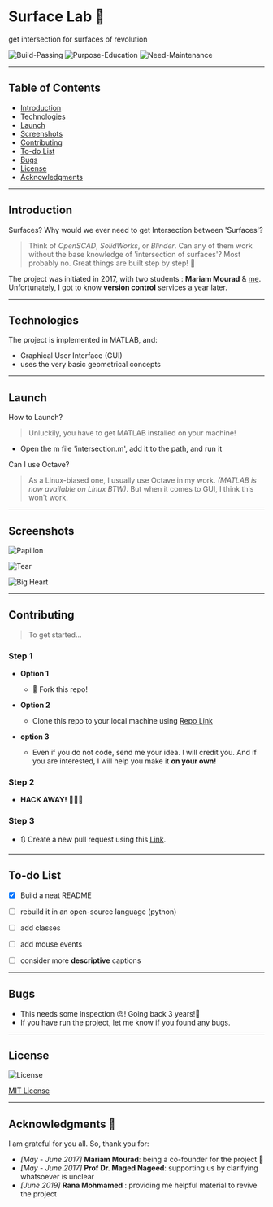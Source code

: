 # Surface Lab 💎


get intersection for surfaces of revolution

![Build-Passing][1] ![Purpose-Education][2] ![Need-Maintenance][3]

[1]: https://img.shields.io/:Build-Passing-whiteGreen.svg?style=round-square
[2]: https://img.shields.io/:Purpose-Education-yellow.svg?style=round-square
[3]: https://img.shields.io/:Need-Maintenance-red.svg?style=round-square


---

## Table of Contents
* [Introduction][10]
* [Technologies][11]
* [Launch][12]
* [Screenshots][13]
* [Contributing][14]
* [To-do List][15]
* [Bugs][16]
* [License][17]
* [Acknowledgments][18]

[10]: https://github.com/Hagar-Usama/Surface-Lab#introduction

[11]: https://github.com/Hagar-Usama/Surface-Lab#technologies

[12]: https://github.com/Hagar-Usama/Surface-Lab#launch

[13]: https://github.com/Hagar-Usama/Surface-Lab#screenshots

[14]: https://github.com/Hagar-Usama/Surface-Lab#contributing

[15]: https://github.com/Hagar-Usama/Surface-Lab#to-do-list

[16]: https://github.com/Hagar-Usama/Surface-Lab#bugs

[17]: https://github.com/Hagar-Usama/Surface-Lab#license

[18]:https://github.com/Hagar-Usama/Surface-Lab#acknowledgments-

---

## Introduction
Surfaces? Why would we ever need to get Intersection between 'Surfaces'?

> Think of *OpenSCAD*, *SolidWorks*, or *Blinder*. Can any of them work without the base knowledge of 'intersection of surfaces'? Most probably no.
Great things are built step by step! 💪

The project was initiated in 2017, with two students : **Mariam Mourad** & [me][22]. Unfortunately, I got to know **version control** services a year later.

[22]:http://github.com/hagar-usama 'Hagar Usama'

---

## Technologies

The project is implemented in MATLAB, and:
* Graphical User Interface (GUI)
* uses the very basic geometrical concepts

---

## Launch

 How to Launch?
> Unluckily, you have to get MATLAB installed on your machine!

* Open the m file 'intersection.m', add it to the path, and run it


 Can I use Octave?
 > As a Linux-biased one, I usually use Octave in my work. *(MATLAB is now available on Linux BTW)*. But when it comes to GUI, I think this won't work.


---
## Screenshots

![Papillon][23]

![Tear][24]

![Big Heart][25]

[23]: https://github.com/Hagar-Usama/Surface-Lab/blob/master/Screenshots/Old_batch_2/final-like.JPG 'papillon'

[24]: https://github.com/Hagar-Usama/Surface-Lab/blob/master/Screenshots/Old_batch_2/Captno8ure.JPG 'Tear'

[25]: https://github.com/Hagar-Usama/Surface-Lab/blob/master/Screenshots/Old_batch_2/BigHeart.JPG 'Big Heart'

---

## Contributing
> To get started...

### Step 1

- **Option 1**
    - 🍴 Fork this repo!

- **Option 2**
    - Clone this repo to your local machine using [Repo Link][23]


  [23]: https://github.com/Hagar-Usama/Surface-Lab 'Surface Intersection'

- **option 3**
  - Even if you do not code, send me your idea. I will credit you. And if you are interested, I will help you make it **on your own!**

### Step 2

- **HACK AWAY!** 🔨🔨🔨

### Step 3

- 🔃 Create a new pull request using this [Link]().

<!--  <a   ></a> -->
---
## To-do List
* [x] Build a neat README
* [ ] rebuild it in an open-source language (python)
* [ ] add classes
* [ ] add mouse events
* [ ] consider more **descriptive** captions


---

## Bugs
* This needs some inspection 😒! Going back 3 years!🙆
* If you have run the project, let me know if you found any bugs.

---

## License
![License](http://img.shields.io/:License-MIT-blue.svg?style=round-square)

[MIT License](https://opensource.org/licenses/MIT "MIT")

---

## Acknowledgments 🙏
I am grateful for you all. So, thank you for:
* _[May - June 2017]_  **Mariam Mourad**: being a co-founder for the project 🙈
* _[May - June 2017]_ **Prof Dr. Maged Nageed**: supporting us by clarifying whatsoever is unclear
* _[June 2019]_ **Rana Mohmamed** : providing me helpful material to revive the project
